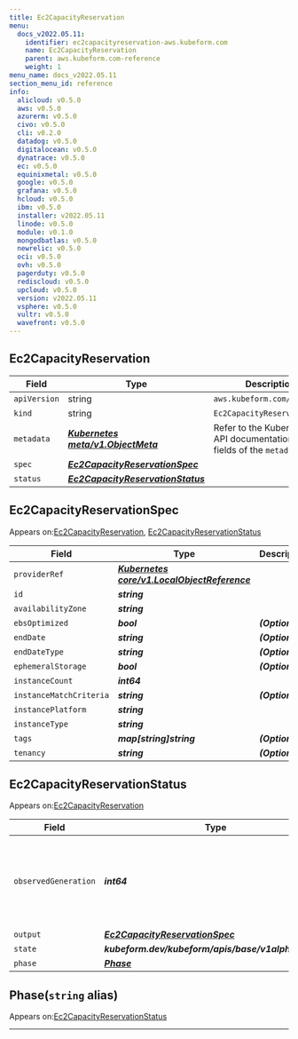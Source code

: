 ```yaml
---
title: Ec2CapacityReservation
menu:
  docs_v2022.05.11:
    identifier: ec2capacityreservation-aws.kubeform.com
    name: Ec2CapacityReservation
    parent: aws.kubeform.com-reference
    weight: 1
menu_name: docs_v2022.05.11
section_menu_id: reference
info:
  alicloud: v0.5.0
  aws: v0.5.0
  azurerm: v0.5.0
  civo: v0.5.0
  cli: v0.2.0
  datadog: v0.5.0
  digitalocean: v0.5.0
  dynatrace: v0.5.0
  ec: v0.5.0
  equinixmetal: v0.5.0
  google: v0.5.0
  grafana: v0.5.0
  hcloud: v0.5.0
  ibm: v0.5.0
  installer: v2022.05.11
  linode: v0.5.0
  module: v0.1.0
  mongodbatlas: v0.5.0
  newrelic: v0.5.0
  oci: v0.5.0
  ovh: v0.5.0
  pagerduty: v0.5.0
  rediscloud: v0.5.0
  upcloud: v0.5.0
  version: v2022.05.11
  vsphere: v0.5.0
  vultr: v0.5.0
  wavefront: v0.5.0
---
```


## Ec2CapacityReservation
| Field | Type | Description |
| ------ | ----- | ----------- |
| `apiVersion` | string | `aws.kubeform.com/v1alpha1` |
|    `kind` | string | `Ec2CapacityReservation` |
| `metadata` | ***[Kubernetes meta/v1.ObjectMeta](https://v1-22.docs.kubernetes.io/docs/reference/generated/kubernetes-api/v1.22/#objectmeta-v1-meta)***|Refer to the Kubernetes API documentation for the fields of the `metadata` field.|
| `spec` | ***[Ec2CapacityReservationSpec](#ec2capacityreservationspec)***||
| `status` | ***[Ec2CapacityReservationStatus](#ec2capacityreservationstatus)***||
## Ec2CapacityReservationSpec

Appears on:[Ec2CapacityReservation](#ec2capacityreservation), [Ec2CapacityReservationStatus](#ec2capacityreservationstatus)

| Field | Type | Description |
| ------ | ----- | ----------- |
| `providerRef` | ***[Kubernetes core/v1.LocalObjectReference](https://v1-22.docs.kubernetes.io/docs/reference/generated/kubernetes-api/v1.22/#localobjectreference-v1-core)***||
| `id` | ***string***||
| `availabilityZone` | ***string***||
| `ebsOptimized` | ***bool***| ***(Optional)*** |
| `endDate` | ***string***| ***(Optional)*** |
| `endDateType` | ***string***| ***(Optional)*** |
| `ephemeralStorage` | ***bool***| ***(Optional)*** |
| `instanceCount` | ***int64***||
| `instanceMatchCriteria` | ***string***| ***(Optional)*** |
| `instancePlatform` | ***string***||
| `instanceType` | ***string***||
| `tags` | ***map[string]string***| ***(Optional)*** |
| `tenancy` | ***string***| ***(Optional)*** |
## Ec2CapacityReservationStatus

Appears on:[Ec2CapacityReservation](#ec2capacityreservation)

| Field | Type | Description |
| ------ | ----- | ----------- |
| `observedGeneration` | ***int64***| ***(Optional)*** Resource generation, which is updated on mutation by the API Server.|
| `output` | ***[Ec2CapacityReservationSpec](#ec2capacityreservationspec)***| ***(Optional)*** |
| `state` | ***kubeform.dev/kubeform/apis/base/v1alpha1.State***| ***(Optional)*** |
| `phase` | ***[Phase](#phase)***| ***(Optional)*** |
## Phase(`string` alias)

Appears on:[Ec2CapacityReservationStatus](#ec2capacityreservationstatus)

---

